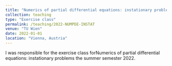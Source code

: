 ```yaml
---
title: "Numerics of partial differential equations: instationary problems"
collection: teaching
type: "Exercise class"
permalink: /teaching/2022-NUMPDE-INSTAT
venue: "TU Wien"
date: 2022-01-01
location: "Vienna, Austria"
---
```


I was responsible for the exercise class forNumerics of partial differential equations: instationary problems the summer semester 2022.